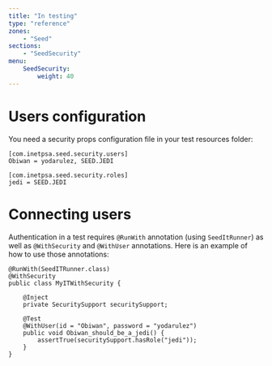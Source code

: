 ```yaml
---
title: "In testing"
type: "reference"
zones:
    - "Seed"
sections:
    - "SeedSecurity"
menu:
    SeedSecurity:
        weight: 40
---
```


# Users configuration

You need a security props configuration file in your test resources folder:

	[com.inetpsa.seed.security.users]
	Obiwan = yodarulez, SEED.JEDI

	[com.inetpsa.seed.security.roles]
	jedi = SEED.JEDI

# Connecting users

Authentication in a test requires `@RunWith` annotation (using `SeedItRunner`) as well as `@WithSecurity` and `@WithUser` annotations. 
Here is an example of how to use those annotations:

	@RunWith(SeedITRunner.class)
	@WithSecurity
	public class MyITWithSecurity {

	    @Inject
	    private SecuritySupport securitySupport;

	    @Test
	    @WithUser(id = "Obiwan", password = "yodarulez")
	    public void Obiwan_should_be_a_jedi() {
	        assertTrue(securitySupport.hasRole("jedi"));
	    }
	}

